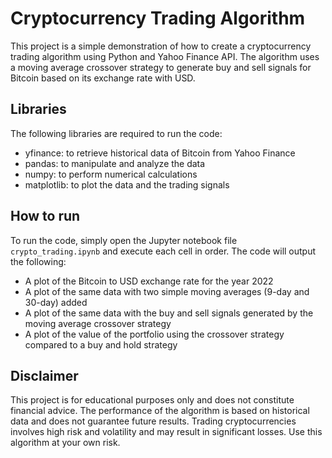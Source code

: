 # Cryptocurrency Trading Algorithm

This project is a simple demonstration of how to create a cryptocurrency trading algorithm using Python and Yahoo Finance API. The algorithm uses a moving average crossover strategy to generate buy and sell signals for Bitcoin based on its exchange rate with USD.

## Libraries

The following libraries are required to run the code:

- yfinance: to retrieve historical data of Bitcoin from Yahoo Finance
- pandas: to manipulate and analyze the data
- numpy: to perform numerical calculations
- matplotlib: to plot the data and the trading signals

## How to run

To run the code, simply open the Jupyter notebook file `crypto_trading.ipynb` and execute each cell in order. The code will output the following:

- A plot of the Bitcoin to USD exchange rate for the year 2022
- A plot of the same data with two simple moving averages (9-day and 30-day) added
- A plot of the same data with the buy and sell signals generated by the moving average crossover strategy
- A plot of the value of the portfolio using the crossover strategy compared to a buy and hold strategy

## Disclaimer

This project is for educational purposes only and does not constitute financial advice. The performance of the algorithm is based on historical data and does not guarantee future results. Trading cryptocurrencies involves high risk and volatility and may result in significant losses. Use this algorithm at your own risk.
